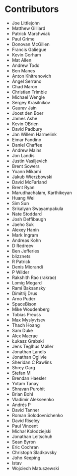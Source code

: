 # Contributors
* Joe Littlejohn
* Matthew Gilliard
* Patrick Marchwiak
* Paul Grime
* Donovan McGillen
* Francis Galiegue
* Kevin Gorham
* Mat Allen
* Andrew Todd
* Ben Manes
* Anton Khitrenovich
* Ángel Serrano
* Chad Maron
* Christian Trimble
* Michael Wengle
* Sergey Krasilnikov
* Gaurav Jain
* Joost den Boer
* James Ashe
* Kevin OBrien
* David Padbury
* Jan Willem Harmelink
* Eimar Fandino
* Daniel Chaffee
* Andrew Mains
* Jon Landis
* Justin Vasiljevich
* Brent Sowers
* Yoann Mikami
* Jakub Wierzbowski
* David McFarland
* Brent Ryan
* Marudhachalam, Karthikeyan
* Huang Wei
* Sim Sun
* Srikalyan Swayampakula
* Nate Stoddard
* Josh Deffibaugh
* Jaeho Suk
* Alexey Hanin
* Mark Ingram
* Andreas Kohn
* D Redreev
* Ben Jefferies
* blizznets
* R Patrick
* Denis Miorandi
* P Wilder
* Rakshith Rao (rakrao)
* Lomig Megard
* Rami Baksansky
* Dimitrij Drus
* Arno Puder
* SpaceBison
* Mike Woudenberg
* Tobias Preuss
* Max Myslyvtsev
* Thach Hoang
* Sam Duke
* Alex Macrae
* Łukasz Grabski
* Jens Teglhus Møller
* Jonathan Landis
* Jonathan Ogilvie
* Sheridan C Rawlins
* Shrey Garg
* Stefan M
* Brendan Haesler
* Yotam Tanay
* Shravan Purohit
* Brian Bohl
* Vladimir Alekseenko
* Andrés P
* David Tanner
* Roman Solodovnichenko
* David Riseley
* Paul Vincent
* Michał Kołodziejski
* Jonathan Leitschuh
* Sean Byron
* Eric Cochran
* Christoph Sladkovsky
* John Keeping
* lstav
* Wojciech Matuszewski
